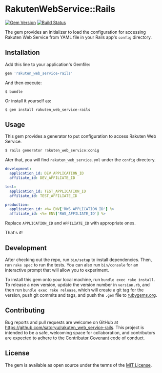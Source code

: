 # RakutenWebService::Rails
[![Gem Version](https://badge.fury.io/rb/rakuten_web_service-rails.svg)](https://badge.fury.io/rb/rakuten_web_service-rails)
[![Build Status](https://travis-ci.org/satoryu/rakuten_web_service-rails.svg?branch=master)](https://travis-ci.org/satoryu/rakuten_web_service-rails)

The gem provides an initializer to load the configuration for accessing Rakuten Web Service from YAML file in your Rails app's `config` directory.

## Installation

Add this line to your application's Gemfile:

```ruby
gem 'rakuten_web_service-rails'
```

And then execute:

    $ bundle

Or install it yourself as:

    $ gem install rakuten_web_service-rails

## Usage

This gem provides a generator to put configuration to access Rakuten Web Service.

```sh
$ rails generator rakuten_web_service:conig
```

Ater that, you will find `rakuten_web_service.yml` under the `config` directory.

  ```yaml
  development:
    application_id: DEV_APPLICATION_ID
    affiliate_id: DEV_AFFILIATE_ID

  test:
    application_id: TEST_APPLICATION_ID
    affiliate_id: TEST_AFFILIATE_ID

  production:
    application_id: <%= ENV['RWS_APPLICATION_ID'] %>
    affiliate_id: <%= ENV['RWS_AFFILIATE_ID'] %>
  ```

Replace `APPLICATION_ID` and `AFFILIATE_ID` with appropriate ones.

That's it!

## Development

After checking out the repo, run `bin/setup` to install dependencies. Then, run `rake spec` to run the tests. You can also run `bin/console` for an interactive prompt that will allow you to experiment.

To install this gem onto your local machine, run `bundle exec rake install`. To release a new version, update the version number in `version.rb`, and then run `bundle exec rake release`, which will create a git tag for the version, push git commits and tags, and push the `.gem` file to [rubygems.org](https://rubygems.org).

## Contributing

Bug reports and pull requests are welcome on GitHub at https://github.com/satoryu/rakuten_web_service-rails. This project is intended to be a safe, welcoming space for collaboration, and contributors are expected to adhere to the [Contributor Covenant](http://contributor-covenant.org) code of conduct.


## License

The gem is available as open source under the terms of the [MIT License](http://opensource.org/licenses/MIT).

